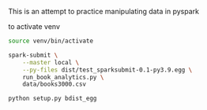 This is an attempt to practice manipulating data in pyspark

to activate venv

```bash
source venv/bin/activate
```

```bash
spark-submit \
    --master local \
    --py-files dist/test_sparksubmit-0.1-py3.9.egg \
    run_book_analytics.py \
    data/books3000.csv
```

```bash
python setup.py bdist_egg
```

